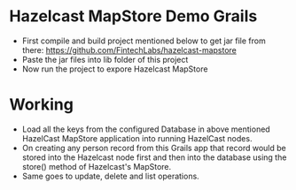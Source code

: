 # Hazelcast MapStore Demo Grails
* First compile and build project mentioned below to get jar file from there:
https://github.com/FintechLabs/hazelcast-mapstore
* Paste the jar files into lib folder of this project
* Now run the project to expore Hazelcast MapStore

# Working
* Load all the keys from the configured Database in above mentioned HazelCast MapStore application into running HazelCast nodes.
* On creating any person record from this Grails app that record would be stored into the Hazelcast node first and then into the database using the store() method of Hazelcast's MapStore.
* Same goes to update, delete and list operations.